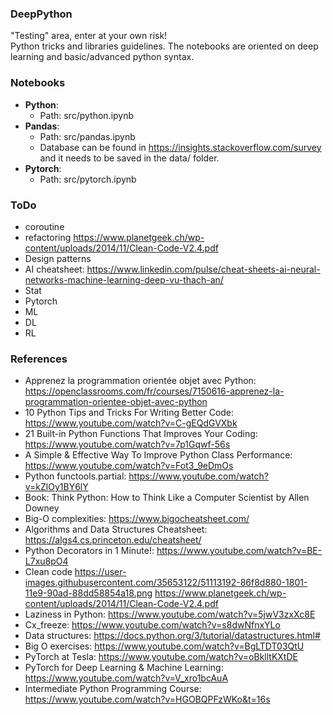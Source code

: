 ### DeepPython

"Testing" area, enter at your own risk!  
Python tricks and libraries guidelines. The notebooks are oriented on deep learning and basic/advanced python syntax.

### Notebooks

- __Python__: 
  - Path: src/python.ipynb
- __Pandas__:
  - Path: src/pandas.ipynb
  - Database can be found in https://insights.stackoverflow.com/survey and it needs to be saved in the data/ folder.
- __Pytorch__:
  - Path: src/pytorch.ipynb

### ToDo
- coroutine
- refactoring https://www.planetgeek.ch/wp-content/uploads/2014/11/Clean-Code-V2.4.pdf  
- Design patterns
- AI cheatsheet: https://www.linkedin.com/pulse/cheat-sheets-ai-neural-networks-machine-learning-deep-vu-thach-an/
- Stat
- Pytorch
- ML
- DL
- RL

### References
- Apprenez la programmation orientée objet avec Python: https://openclassrooms.com/fr/courses/7150616-apprenez-la-programmation-orientee-objet-avec-python
- 10 Python Tips and Tricks For Writing Better Code: https://www.youtube.com/watch?v=C-gEQdGVXbk
- 21 Built-in Python Functions That Improves Your Coding: https://www.youtube.com/watch?v=7p1Gqwf-56s
- A Simple & Effective Way To Improve Python Class Performance: https://www.youtube.com/watch?v=Fot3_9eDmOs
- Python functools.partial: https://www.youtube.com/watch?v=kZlOy1BY6lY
- Book: Think Python: How to Think Like a Computer Scientist by Allen Downey
- Big-O complexities: https://www.bigocheatsheet.com/
- Algorithms and Data Structures Cheatsheet: https://algs4.cs.princeton.edu/cheatsheet/
- Python Decorators in 1 Minute!: https://www.youtube.com/watch?v=BE-L7xu8pO4
- Clean code https://user-images.githubusercontent.com/35653122/51113192-86f8d880-1801-11e9-90ad-88dd58854a18.png https://www.planetgeek.ch/wp-content/uploads/2014/11/Clean-Code-V2.4.pdf
- Laziness in Python: https://www.youtube.com/watch?v=5jwV3zxXc8E
- Cx_freeze: https://www.youtube.com/watch?v=s8dwNfnxYLo
- Data structures: https://docs.python.org/3/tutorial/datastructures.html#
- Big O exercises: https://www.youtube.com/watch?v=BgLTDT03QtU
- PyTorch at Tesla: https://www.youtube.com/watch?v=oBklltKXtDE
- PyTorch for Deep Learning & Machine Learning: https://www.youtube.com/watch?v=V_xro1bcAuA
- Intermediate Python Programming Course: https://www.youtube.com/watch?v=HGOBQPFzWKo&t=16s
